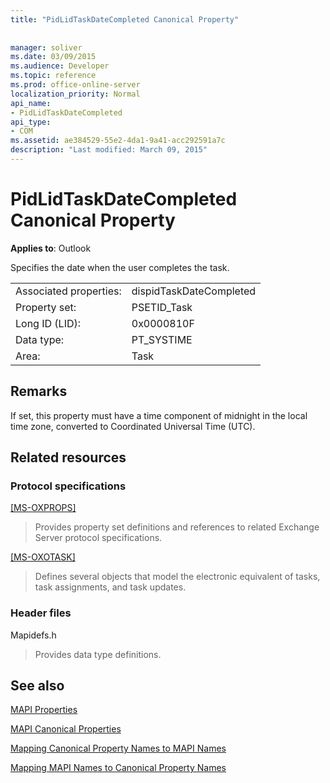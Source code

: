 ```yaml
---
title: "PidLidTaskDateCompleted Canonical Property"
 
 
manager: soliver
ms.date: 03/09/2015
ms.audience: Developer
ms.topic: reference
ms.prod: office-online-server
localization_priority: Normal
api_name:
- PidLidTaskDateCompleted
api_type:
- COM
ms.assetid: ae384529-55e2-4da1-9a41-acc292591a7c
description: "Last modified: March 09, 2015"
---
```


# PidLidTaskDateCompleted Canonical Property

  
  
**Applies to**: Outlook 
  
Specifies the date when the user completes the task.
  
|||
|:-----|:-----|
|Associated properties:  <br/> |dispidTaskDateCompleted  <br/> |
|Property set:  <br/> |PSETID_Task  <br/> |
|Long ID (LID):  <br/> |0x0000810F  <br/> |
|Data type:  <br/> |PT_SYSTIME  <br/> |
|Area:  <br/> |Task  <br/> |
   
## Remarks

If set, this property must have a time component of midnight in the local time zone, converted to Coordinated Universal Time (UTC).
  
## Related resources

### Protocol specifications

[[MS-OXPROPS]](http://msdn.microsoft.com/library/f6ab1613-aefe-447d-a49c-18217230b148%28Office.15%29.aspx)
  
> Provides property set definitions and references to related Exchange Server protocol specifications.
    
[[MS-OXOTASK]](http://msdn.microsoft.com/library/55600ec0-6195-4730-8436-59c7931ef27e%28Office.15%29.aspx)
  
> Defines several objects that model the electronic equivalent of tasks, task assignments, and task updates. 
    
### Header files

Mapidefs.h
  
> Provides data type definitions.
    
## See also



[MAPI Properties](mapi-properties.md)
  
[MAPI Canonical Properties](mapi-canonical-properties.md)
  
[Mapping Canonical Property Names to MAPI Names](mapping-canonical-property-names-to-mapi-names.md)
  
[Mapping MAPI Names to Canonical Property Names](mapping-mapi-names-to-canonical-property-names.md)

